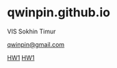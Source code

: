 # qwinpin.github.io
VIS
Sokhin Timur

qwinpin@gmail.com

[HW1](qwinpin.github.io/hw1/hw1.html)
[HW1](qwinpin.github.io/hw1/table.html)
